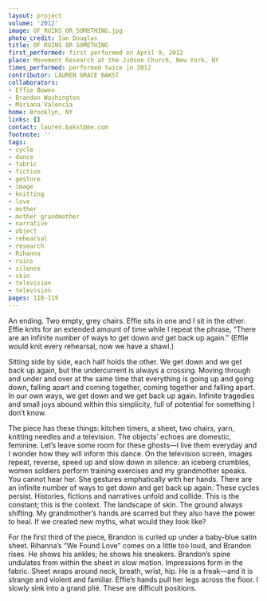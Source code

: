 ```yaml
---
layout: project
volume: '2012'
image: OF_RUINS_OR_SOMETHING.jpg
photo_credit: Ian Douglas
title: OF RUINS OR SOMETHING
first_performed: first performed on April 9, 2012
place: Movement Research at the Judson Church, New York, NY
times_performed: performed twice in 2012
contributor: LAUREN GRACE BAKST
collaborators:
- Effie Bowen
- Brandon Washington
- Mariana Valencia
home: Brooklyn, NY
links: []
contact: lauren.bakst@me.com
footnote: ''
tags:
- cycle
- dance
- fabric
- fiction
- gesture
- image
- knitting
- love
- mother
- mother grandmother
- narrative
- object
- rehearsal
- research
- Rihanna
- ruins
- silence
- skin
- television
- television
pages: 118-119
---
```


An ending. Two empty, grey chairs. Effie sits in one and I sit in the other. Effie knits for an extended amount of time while I repeat the phrase, “There are an infinite number of ways to get down and get back up again.” (Effie would knit every rehearsal, now we have a shawl.)

Sitting side by side, each half holds the other. We get down and we get back up again, but the undercurrent is always a crossing. Moving through and under and over at the same time that everything is going up and going down, falling apart and coming together, coming together and falling apart. In our own ways, we get down and we get back up again. Infinite tragedies and small joys abound within this simplicity, full of potential for something I don’t know.

The piece has these things: kitchen timers, a sheet, two chairs, yarn, knitting needles and a television. The objects’ echoes are domestic, feminine. Let’s leave some room for these ghosts—I live them everyday and I wonder how they will inform this dance. On the television screen, images repeat, reverse, speed up and slow down in silence: an iceberg crumbles, women soldiers perform training exercises and my grandmother speaks. You cannot hear her. She gestures emphatically with her hands. There are an infinite number of ways to get down and get back up again. These cycles persist. Histories, fictions and narratives unfold and collide. This is the constant; this is the context. The landscape of skin. The ground always shifting. My grandmother’s hands are scarred but they also have the power to heal. If we created new myths, what would they look like?

For the first third of the piece, Brandon is curled up under a baby-blue satin sheet. Rihanna’s “We Found Love” comes on a little too loud, and Brandon rises. He shows his ankles; he shows his sneakers. Brandon’s spine undulates from within the sheet in slow motion. Impressions form in the fabric. Sheet wraps around neck, breath, wrist, hip. He is a freak—and it is strange and violent and familiar. Effie’s hands pull her legs across the floor. I slowly sink into a grand plié. These are difficult positions.
